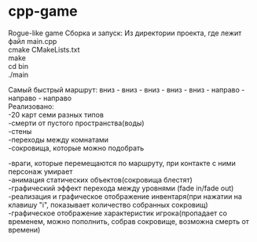 # cpp-game
Rogue-like game
Сборка и запуск:
Из директории проекта, где лежит файл main.cpp  
cmake CMakeLists.txt  
make  
cd bin  
./main  

Самый быстрый маршрут: вниз - вниз - вниз - вниз - вниз - направо - направо - направо  
Реализовано:  
-20 карт семи разных типов  
-смерти от пустого пространства(воды)  
-стены  
-переходы между комнатами  
-сокровища, которые можно подобрать  

-враги, которые перемещаются по маршруту, при контакте с ними персонаж умирает  
-анимация статических объектов(сокровища блестят)  
-графический эффект перехода между уровнями (fade in/fade out)  
-реализация и графическое отображение инвентаря(при нажатии на клавишу "i", показывает количество собранных сокровищ)  
-графическое отображение характеристик игрока(пропадает со временем, можно пополнить, собрав сокровище, возможна смерть от времени)  